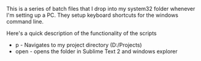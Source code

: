 This is a series of batch files that I drop into my system32 folder whenever I'm setting up a PC. They setup keyboard shortcuts for the windows command line.

Here's a quick description of the functionality of the scripts

* p - Navigates to my project directory (D:/Projects)
* open - opens the folder in Sublime Text 2 and windows explorer